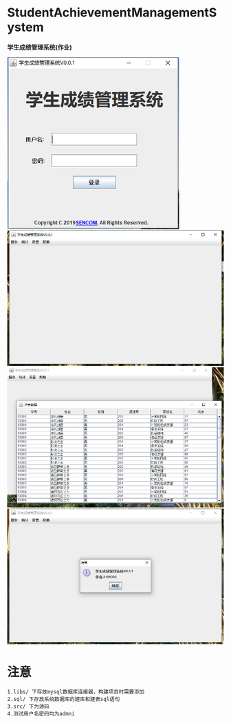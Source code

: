 # StudentAchievementManagementSystem
**学生成绩管理系统(作业)**

![icon](doc/20190524223051.png)
![icon](doc/20190524223118.png)
![icon](doc/20190524223150.png)
![icon](doc/20190524223159.png)
# 注意
```
1.libs/ 下存放mysql数据库连接器，构建项目时需要添加
2.sql/ 下存放系统数据库的建库和建表sql语句
3.src/ 下为源码
4.测试用户名密码均为admni
```  
